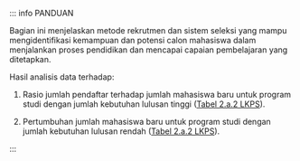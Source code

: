 ::: info PANDUAN

Bagian ini menjelaskan metode rekrutmen dan sistem seleksi yang mampu mengidentifikasi kemampuan dan potensi calon mahasiswa dalam menjalankan proses pendidikan dan mencapai capaian pembelajaran yang ditetapkan.

Hasil analisis data terhadap:

1. Rasio jumlah pendaftar terhadap jumlah mahasiswa baru untuk program studi dengan jumlah kebutuhan lulusan tinggi ([Tabel 2.a.2 LKPS](../lkps/tabel-2a2)).

1. Pertumbuhan jumlah mahasiswa baru untuk program studi dengan jumlah kebutuhan lulusan rendah ([Tabel 2.a.2 LKPS](../lkps/tabel-2a2)).

:::

